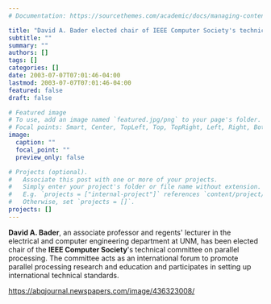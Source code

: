 ```yaml
---
# Documentation: https://sourcethemes.com/academic/docs/managing-content/

title: "David A. Bader elected chair of IEEE Computer Society's technical committee on parallel processing"
subtitle: ""
summary: ""
authors: []
tags: []
categories: []
date: 2003-07-07T07:01:46-04:00
lastmod: 2003-07-07T07:01:46-04:00
featured: false
draft: false

# Featured image
# To use, add an image named `featured.jpg/png` to your page's folder.
# Focal points: Smart, Center, TopLeft, Top, TopRight, Left, Right, BottomLeft, Bottom, BottomRight.
image:
  caption: ""
  focal_point: ""
  preview_only: false

# Projects (optional).
#   Associate this post with one or more of your projects.
#   Simply enter your project's folder or file name without extension.
#   E.g. `projects = ["internal-project"]` references `content/project/deep-learning/index.md`.
#   Otherwise, set `projects = []`.
projects: []
---
```


**David A. Bader**, an associate professor and regents' lecturer in the electrical and computer engineering department at UNM, has been elected chair of the **IEEE Computer Society**'s technical committee on parallel processing. The committee acts as an international forum to promote parallel processing research and education and participates in setting up international technical standards.

https://abqjournal.newspapers.com/image/436323008/

